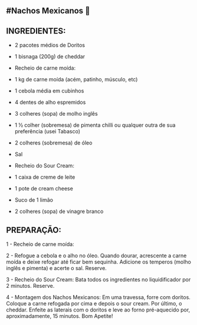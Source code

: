 ## #Nachos Mexicanos  :shallow_pan_of_food:

## INGREDIENTES:

- 2 pacotes médios de Doritos

- 1 bisnaga (200g) de cheddar

- Recheio de carne moída:

- 1 kg de carne moída (acém, patinho, músculo, etc)

- 1 cebola média em cubinhos

- 4 dentes de alho espremidos

- 3 colheres (sopa) de molho inglês

- 1 ½ colher (sobremesa) de pimenta chilli ou qualquer outra de sua preferência (usei Tabasco)

- 2 colheres (sobremesa) de óleo

- Sal

- Recheio do Sour Cream:

- 1 caixa de creme de leite

- 1 pote de cream cheese

- Suco de 1 limão

- 2 colheres (sopa) de vinagre branco

  

## PREPARAÇÃO:

1 - Recheio de carne moída:

2 - Refogue a cebola e o alho no óleo. Quando dourar, acrescente a carne moída e deixe refogar até ficar bem sequinha. Adicione os temperos (molho inglês e pimenta) e acerte o sal. Reserve.

3 - Recheio do Sour Cream:
Bata todos os ingredientes no liquidificador por 2 minutos. Reserve.

4 - Montagem dos Nachos Mexicanos:
Em uma travessa, forre com doritos. Coloque a carne refogada por cima e depois o sour cream. Por último, o cheddar. Enfeite as laterais com o doritos e leve ao forno pré-aquecido por, aproximadamente, 15 minutos.
Bom Apetite!

##  